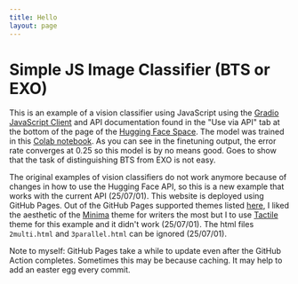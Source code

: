 ```yaml
---
title: Hello
layout: page
---
```


# Simple JS Image Classifier (BTS or EXO)

This is an example of a vision classifier using JavaScript using the [Gradio JavaScript Client](https://www.gradio.app/guides/getting-started-with-the-js-client) and API documentation found in the "Use via API" tab at the bottom of the page of the [Hugging Face Space](https://huggingface.co/spaces/yowashi/bts_or_exo). The model was trained in this [Colab notebook](https://colab.research.google.com/drive/12VwYUVl5gfWHYco2m-cQx89NnT_IDLpp). As you can see in the finetuning output, the error rate converges at 0.25 so this model is by no means good. Goes to show that the task of distinguishing BTS from EXO is not easy.

The original examples of vision classifiers do not work anymore because of changes in how to use the Hugging Face API, so this is a new example that works with the current API (25/07/01). This website is deployed using GitHub Pages. Out of the GitHub Pages supported themes listed [here](https://pages.github.com/themes/), I liked the aesthetic of the [Minima](https://github.com/jekyll/minima) theme for writers the most but I to use [Tactile](https://github.com/pages-themes/tactile) theme for this example and it didn't work (25/07/01). The html files `2multi.html` and `3parallel.html` can be ignored (25/07/01).

Note to myself: GitHub Pages take a while to update even after the GitHub Action completes. Sometimes this may be because caching. It may help to add an easter egg every commit.